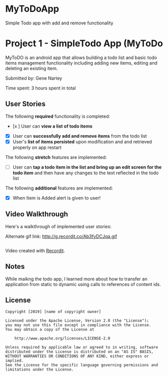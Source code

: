 # MyToDoApp
Simple Todo app with add and remove functionality 
# Project 1 - SimpleTodo App (MyToDo

MyToDO is an android app that allows building a todo list and basic todo items management functionality including adding new items, editing and deleting an existing item.

Submitted by: Gene Nartey

Time spent: 3 hours spent in total

## User Stories

The following **required** functionality is completed:

* [x ] User can **view a list of todo items**
* [x] User can **successfully add and remove items** from the todo list
* [x] User's **list of items persisted** upon modification and and retrieved properly on app restart

The following **stretch** features are implemented:

* [ ] User can **tap a todo item in the list and bring up an edit screen for the todo item** and then have any changes to the text reflected in the todo list

The following **additional** features are implemented:

* [x] When Item is Added alert is given to user!

## Video Walkthrough

Here's a walkthrough of implemented user stories:

Alternate gif link:
http://g.recordit.co/Ab3fyDCJqa.gif

<img src='https://s3.amazonaws.com/img0.recordit.co/Ab3fyDCJqa.mp4?AWSAccessKeyId=AKIAINSRFOQXTN4DT46A&Expires=1561513642&Signature=BABCuh1dP4qz0MoX%2FhI2QhrhT%2Fo%3D' title='' width='' alt='' />

Video created with [Recordit](http://recordit.co/).

## Notes

While maikng the todo app, I learned more about how to transfer an application from static to dynamic using calls to references of content ids.  

## License

    Copyright [2019] [name of copyright owner]

    Licensed under the Apache License, Version 2.0 (the "License");
    you may not use this file except in compliance with the License.
    You may obtain a copy of the License at

        http://www.apache.org/licenses/LICENSE-2.0

    Unless required by applicable law or agreed to in writing, software
    distributed under the License is distributed on an "AS IS" BASIS,
    WITHOUT WARRANTIES OR CONDITIONS OF ANY KIND, either express or implied.
    See the License for the specific language governing permissions and
    limitations under the License.
